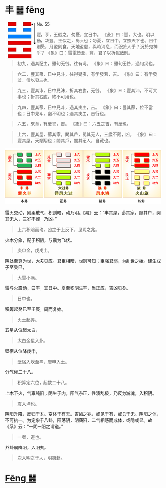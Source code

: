 # 丰 ䷶ fēng

<img src="shapes/55.10.png" width="101" alt="丰" align="left">

- No. 55

> 豐，亨，王假之，勿憂，宜日中。
>《彖》曰：豐，大也。明以動，故豐。王假之，尚大也；勿憂，宜日中，宜照天下也。日中則昃，月盈則食，天地盈虛，與時消息，而況於人乎？況於鬼神乎？
>《象》曰：雷電皆至，豐，君子以折獄致刑。

> 初九，遇其配主，雖旬无咎。往有尚。
>《象》曰：雖旬无咎，過旬災也。

> 六二，豐其蔀，日中見斗，往得疑疾，有孚發若，吉。
>《象》曰：有孚發若，信以發志也。

> 九三，豐其沛，日中見沬，折其右肱，无咎。
>《象》曰：豐其沛，不可大事也；折其右肱，終不可用也。

> 九四，豐其蔀，日中見斗，遇其夷主，吉。
>《象》曰：豐其蔀，位不當也；日中見斗，幽不明也；遇其夷主，吉行也。

> 六五，來章，有慶譽，吉。
>《象》曰：六五之吉，有慶也。

> 上六，豐其屋，蔀其家，闚其戶，闃其无人，三歲不覿，凶。
>《象》曰：豐其屋，天際翔也；闚其戶，闃其无人，自藏也。

<img src="shapes/55.11.png">

雷火交动，刚柔散气，积则暗，动乃明。《易》云：“丰其屋，蔀其家，窥其户，阒其无人，三岁不觌，乃凶。”
> 上六积暗而动，凶之于上反下，见阴之兆。

火木分象，配于积阴，与震为飞伏。
> 庚申金，戊戌土。

阴处至尊为世，大夫见应。君臣相暗，世则可知；臣强君弱，为乱世之始。建生戊子至癸巳，
> 大雪小满。

雷与火震动，曰丰，宜日中。夏至积阴生丰，当正应，吉凶见矣。
> 日中也。

积筭起癸巳至壬辰，周而复始。
> 火土起筭。

五星从位起太白，
> 太白金星入卦。

壁宿从位降庚申，
> 壁宿入坎至丰，庚申入土。

分气候二十八。
> 积筭定六位，起数二十八。

上木下火，气禀纯阳；阴生于内，阳气杂正，性溃乱极，乃反为游魂，入积阴。
> 震入坤也。

阴阳升降，反归于本。变体于有无。吉凶之兆，或见于有，或见于无。阴阳之体，不可执一。为定象于八卦，阳荡阴，阴荡阳，二气相感而成体，或隐或显。故《系》云：“一阴一阳之谓道。”
> 一者，道也。

外卦震降阴，入明夷。
> 次入明之于人，明夷卦。

# [Fēng ䷶](e4b8b0feng.md)
